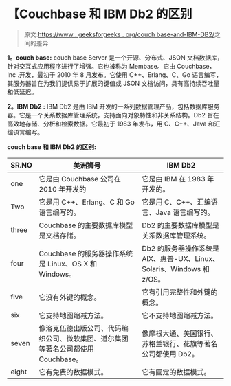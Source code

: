 # 【Couchbase 和 IBM Db2 的区别

> 原文:[https://www . geeksforgeeks . org/couch base-and-IBM-DB2/](https://www.geeksforgeeks.org/difference-between-couchbase-and-ibm-db2/)之间的差异

**1。couch base:**
couch base Server 是一个开源、分布式、JSON 文档数据库，针对交互式应用程序进行了增强。它也被称为 Membase。它由 Couchbase，Inc .开发，最初于 2010 年 8 月发布。它使用 C++、Erlang、C、Go 语言编写，其服务器旨在为我们提供易于扩展的键值或 JSON 文档访问，具有高持续吞吐量和低延迟。

**2。IBM Db2 :**
IBM Db2 是由 IBM 开发的一系列数据管理产品，包括数据库服务器。它是一个关系数据库管理系统，支持面向对象特性和非关系结构。Db2 旨在高效地存储、分析和检索数据。它最初于 1983 年发布，用 C、C++、Java 和汇编语言编写。

**couch base 和 IBM Db2 的区别:**

<center>

| SR.NO | 美洲狮号 | IBM Db2 |
| --- | --- | --- |
| one | 它是由 Couchbase 公司在 2010 年开发的 | 它是由 IBM 在 1983 年开发的。 |
| Two | 它是用 C++、Erlang、C 和 Go 语言编写的。 | 它是用 C、C++、汇编语言、Java 语言编写的。 |
| three | Couchbase 的主要数据库模型是文档存储。 | Db2 的主要数据库模型是关系数据库管理系统。 |
| four | Couchbase 的服务器操作系统是 Linux、OS X 和 Windows。 | Db2 的服务器操作系统是 AIX、惠普-UX、Linux、Solaris、Windows 和 z/OS。 |
| five | 它没有外键的概念。 | 它有引用完整性和外键的概念。 |
| six | 它支持地图缩减方法。 | 它不支持地图缩减方法。 |
| seven | 像洛克伍德出版公司、代码编织公司、微软集团、道尔集团等著名公司都使用 Couchbase。 | 像摩根大通、美国银行、苏格兰银行、花旗等著名公司都使用 Db2。 |
| eight | 它有免费的数据模式。 | 它有固定的数据模式。 |

</center>